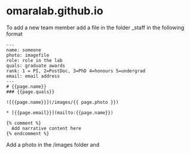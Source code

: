 # omaralab.github.io

To add a new team member add a file in the folder _staff in the following format

```Liquid
---
name: someone
photo: imagefile
role: role in the lab
quals: graduate awards
rank: 1 = PI, 2=PostDoc, 3=PhD 4=honours 5=undergrad
email: email address
---
# {{page.name}} 
### {{page.quals}}

![{{page.name}}](/images/{{ page.photo }})

* [{{page.email}}](mailto:{{page.name}})

{% comment %}
  Add narrative content here
{% endcomment %}
```  
Add a photo in the /images folder and 

